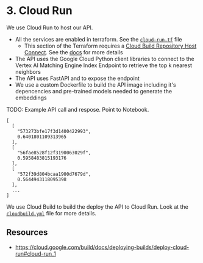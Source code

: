 # 3. Cloud Run

We use Cloud Run to host our API.

- All the services are enabled in terraform. See the [`cloud-run.tf`](/terraform/cloud-run.tf) file
  - This section of the Terraform requires a
    [Cloud Build Repository Host Connect](https://console.cloud.google.com/cloud-build/triggers/connect).
    See the [docs](https://cloud.google.com/build/docs/automating-builds/github/connect-repo-github) for more details
- The API uses the Google Cloud Python client libraries to connect to the
  Vertex AI Matching Engine Index Endpoint to retrieve the top k nearest neighbors
- The API uses FastAPI and to expose the endpoint
- We use a custom Dockerfile to build the API image including it's depencencies
  and pre-trained models needed to generate the embeddings

TODO: Example API call and respose. Point to Notebook.

```
[
  [
    "573273bfe17f3d1400422993",
    0.6401801109313965
  ],
  [
    "56fae8528f12f3190063029f",
    0.5958483815193176
  ],
  [
    "572f39d804bcaa1900d7679d",
    0.5644943118095398
  ],
  ...
]
```

We use Cloud Build to build the deploy the API to Cloud Run.
Look at the [`cloudbuild.yml`](/cloudbuild.yml) file for more details.

## Resources

- https://cloud.google.com/build/docs/deploying-builds/deploy-cloud-run#cloud-run_1
